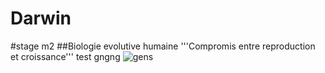 # Darwin
#stage m2
##Biologie evolutive humaine
'''Compromis entre reproduction et croissance'''
test
gngng
![gens](https://img.ecommercemag.fr/Img/BREVE/2020/11/354650/Les-trois-cofondateurs-GensDeConfiance-nicolas-Davoust-centre-Ulrich-Grand-Enguerrand-T.jpg)
